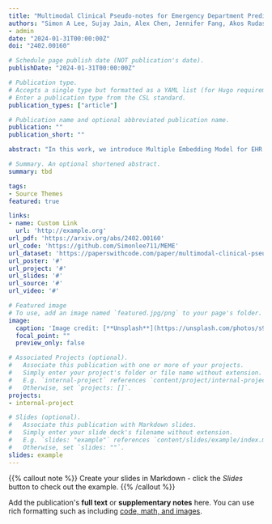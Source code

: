 ```yaml
---
title: "Multimodal Clinical Pseudo-notes for Emergency Department Prediction Tasks using Multiple Embedding Model for EHR (MEME)"
authors: "Simon A Lee, Sujay Jain, Alex Chen, Jennifer Fang, Akos Rudas, Jeffrey N Chiang"
- admin
date: "2024-01-31T00:00:00Z"
doi: "2402.00160"

# Schedule page publish date (NOT publication's date).
publishDate: "2024-01-31T00:00:00Z"

# Publication type.
# Accepts a single type but formatted as a YAML list (for Hugo requirements).
# Enter a publication type from the CSL standard.
publication_types: ["article"]

# Publication name and optional abbreviated publication name.
publication: ""
publication_short: ""

abstract: "In this work, we introduce Multiple Embedding Model for EHR (MEME), an approach that views Electronic Health Records (EHR) as multimodal data. This approach incorporates "pseudo-notes", textual representations of tabular EHR concepts such as diagnoses and medications, and allows us to effectively employ Large Language Models (LLMs) for EHR representation. This framework also adopts a multimodal approach, embedding each EHR modality separately. We demonstrate the effectiveness of MEME by applying it to several tasks within the Emergency Department across multiple hospital systems. Our findings show that MEME surpasses the performance of both single modality embedding methods and traditional machine learning approaches. However, we also observe notable limitations in generalizability across hospital institutions for all tested models."

# Summary. An optional shortened abstract.
summary: tbd

tags:
- Source Themes
featured: true

links:
- name: Custom Link
  url: 'http://example.org'
url_pdf: 'https://arxiv.org/abs/2402.00160'
url_code: 'https://github.com/Simonlee711/MEME'
url_dataset: 'https://paperswithcode.com/paper/multimodal-clinical-pseudo-notes-for'
url_poster: '#'
url_project: '#'
url_slides: '#'
url_source: '#'
url_video: '#'

# Featured image
# To use, add an image named `featured.jpg/png` to your page's folder. 
image:
  caption: 'Image credit: [**Unsplash**](https://unsplash.com/photos/s9CC2SKySJM)'
  focal_point: ""
  preview_only: false

# Associated Projects (optional).
#   Associate this publication with one or more of your projects.
#   Simply enter your project's folder or file name without extension.
#   E.g. `internal-project` references `content/project/internal-project/index.md`.
#   Otherwise, set `projects: []`.
projects:
- internal-project

# Slides (optional).
#   Associate this publication with Markdown slides.
#   Simply enter your slide deck's filename without extension.
#   E.g. `slides: "example"` references `content/slides/example/index.md`.
#   Otherwise, set `slides: ""`.
slides: example
---
```


{{% callout note %}}
Create your slides in Markdown - click the *Slides* button to check out the example.
{{% /callout %}}

Add the publication's **full text** or **supplementary notes** here. You can use rich formatting such as including [code, math, and images](https://docs.hugoblox.com/content/writing-markdown-latex/).
